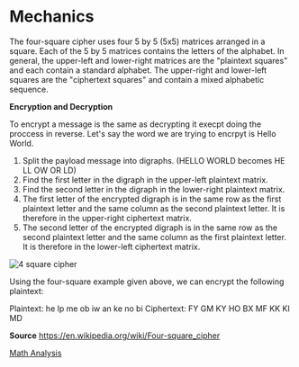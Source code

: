 # Mechanics 
The four-square cipher uses four 5 by 5 (5x5) matrices arranged in a square. Each of the 5 by 5 matrices contains the letters of the alphabet.
In general, the upper-left and lower-right matrices are the "plaintext squares" and each contain a standard alphabet. The upper-right and lower-left squares are the "ciphertext squares" and contain a mixed alphabetic sequence.


**Encryption and Decryption**

To encrypt a message is the same as decrypting it execpt doing the proccess in reverse. 
Let's say the word we are trying to encrpyt is Hello World.

1. Split the payload message into digraphs. (HELLO WORLD becomes HE LL OW OR LD)
2. Find the first letter in the digraph in the upper-left plaintext matrix.
3. Find the second letter in the digraph in the lower-right plaintext matrix.
4. The first letter of the encrypted digraph is in the same row as the first plaintext letter and the same column as the second plaintext letter. It is therefore in the upper-right ciphertext matrix.
5. The second letter of the encrypted digraph is in the same row as the second plaintext letter and the same column as the first plaintext letter. It is therefore in the lower-left ciphertext matrix.

![4 square cipher](https://crypto.interactive-maths.com/uploads/1/1/3/4/11345755/2024722_orig.jpg)

Using the four-square example given above, we can encrypt the following plaintext:

Plaintext:  he lp me ob iw an ke no bi
Ciphertext: FY GM KY HO BX MF KK KI MD


**Source**
https://en.wikipedia.org/wiki/Four-square_cipher

[Math Analysis](https://github.com/EPHS-CyberSecurity-2020-Hour1/CipherProject/blob/foursquarecipher/foursquarecipher_MathAnalysis.md)
